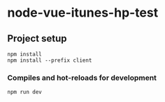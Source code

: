 # node-vue-itunes-hp-test

## Project setup
```
npm install
npm install --prefix client
```

### Compiles and hot-reloads for development
```
npm run dev
```
